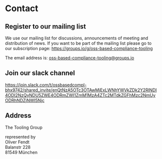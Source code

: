 # Contact

## Register to our mailing list
We use our mailing list for discussions, announcements of meeting and distribution of news. If you want to be part of the mailing list please go to our 
subscription page: https://groups.io/g/oss-based-compliance-tooling

The email address is: oss-based-compliance-tooling@groups.io

## Join our slack channel
https://join.slack.com/t/ossbasedcompl-bhx9742/shared_invite/enQtNzA5OTc3OTAwMjExLWNhYWVkZDk2Y2RlNDI4ODI2NzQyNDU5ZWE4ODRmZWI1ZmM1MzA4ZTc2MTdkZGFhMzc2NmUyODRhNDZjNWI5Njc


## Address
The Tooling Group

represented by
<br>Oliver Fendt
<br>Balanstr 228
<br>81549 München

